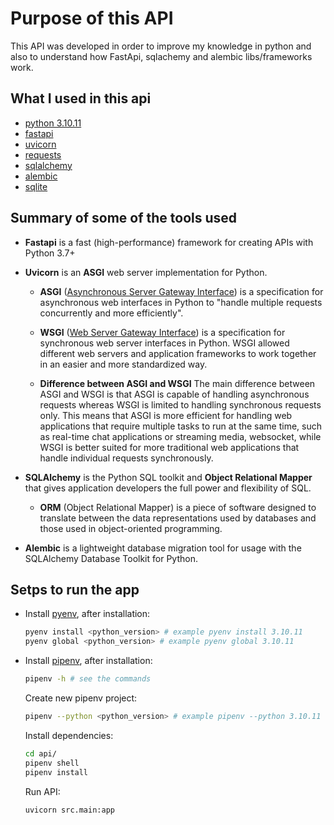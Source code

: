 # Purpose of this API

This API was developed in order to improve my knowledge in python and also to understand how FastApi, sqlachemy and alembic libs/frameworks work.

## What I used in this api

- [python 3.10.11](https://www.python.org/downloads/release/python-31011/)
- [fastapi](https://fastapi.tiangolo.com/)
- [uvicorn](https://www.uvicorn.org/)
- [requests](https://pypi.org/project/requests/)
- [sqlalchemy](https://www.sqlalchemy.org/)
- [alembic](https://alembic.sqlalchemy.org/en/latest/)
- [sqlite](https://pysqlite.readthedocs.io/en/latest/sqlite3.html)

## Summary of some of the tools used

- **Fastapi** is a fast (high-performance) framework for creating APIs with Python 3.7+

- **Uvicorn** is an **ASGI** web server implementation for Python.
  - **ASGI** ([Asynchronous Server Gateway Interface](https://asgi.readthedocs.io/en/latest/introduction.html)) is a specification for asynchronous web interfaces in Python to "handle multiple requests concurrently and more efficiently".

  - **WSGI** ([Web Server Gateway Interface](https://wsgi.readthedocs.io/en/latest/learn.html)) is a specification for synchronous web server interfaces in Python. WSGI allowed different web servers and application frameworks to work together in an easier and more standardized way.

  - **Difference between ASGI and WSGI**
    The main difference between ASGI and WSGI is that ASGI is capable of handling asynchronous requests whereas WSGI is limited to handling synchronous requests only. This means that ASGI is more efficient for handling web applications that require multiple tasks to run at the same time, such as real-time chat applications or streaming media, websocket, while WSGI is better suited for more traditional web applications that handle individual requests synchronously.

- **SQLAlchemy** is the Python SQL toolkit and **Object Relational Mapper** that gives application developers the full power and flexibility of SQL.
  - **ORM** (Object Relational Mapper) is a piece of software designed to translate between the data representations used by databases and those used in object-oriented programming.

- **Alembic** is a lightweight database migration tool for usage with the SQLAlchemy Database Toolkit for Python.

## Setps to run the app

- Install [pyenv](https://github.com/pyenv/pyenv#homebrew-in-macos), after installation:

    ```bash
    pyenv install <python_version> # example pyenv install 3.10.11
    pyenv global <python_version> # example pyenv global 3.10.11
    ```

- Install [pipenv](https://pipenv.pypa.io/en/latest/installation/#installing-pipenv), after installation:

    ```bash
    pipenv -h # see the commands
    ```

    Create new pipenv project:

    ```bash
    pipenv --python <python_version> # example pipenv --python 3.10.11
    ```

    Install dependencies:

    ```bash
    cd api/
    pipenv shell
    pipenv install
    ```

    Run API:

    ```bash
    uvicorn src.main:app
    ```
